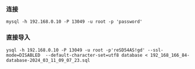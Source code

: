 ### 连接
`mysql -h 192.168.0.10 -P 13049 -u root -p 'password'`

### 直接导入
`ysql -h 192.168.0.10 -P 13049 -u root -p'reSD54AS!gd' --ssl-mode=DISABLED  --default-character-set=utf8 database < 192_168_166_84-database-2024_03_11_09_07_23.sql
`
